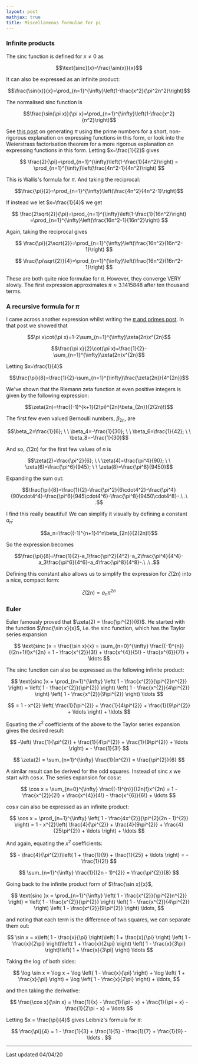 ```yaml
---
layout: post
mathjax: true
title: Miscellaneous formulae for pi
---
```

  
  
### Infinite products

The $\text{sinc}$ function is defined for $x\neq0$ as

  $$\text{sinc}(x)=\frac{\sin(x)}{x}$$

It can also be expressed as an infinite product:

  $$\frac{\sin(x)}{x}=\prod_{n=1}^{\infty}\left(1-\frac{x^2}{\pi^2n^2}\right)$$

The normalised $\text{sinc}$ function is

  $$\frac{\sin(\pi x)}{\pi x}=\prod_{n=1}^{\infty}\left(1-\frac{x^2}{n^2}\right)$$

See <a href="https://aymenhafeez.github.io/blog/pi-prime-numbers">this post</a> on generating $\pi$ using the prime numbers for a short, non-rigorous explanation on expressing functions in this form, or look into the Weierstrass factorisation theorem for a more rigorous explanation on expressing functions in this form. Letting $x=\frac{1}{2}$ gives

  $$ \frac{2}{\pi}=\prod_{n=1}^{\infty}\left(1-\frac{1}{4n^2}\right) =
  \prod_{n=1}^{\infty}\left(\frac{4n^2-1}{4n^2}\right) $$

This is Wallis's formula for $\pi$. And taking the reciprocal:

  $$\frac{\pi}{2}=\prod_{n=1}^{\infty}\left(\frac{4n^2}{4n^2-1}\right)$$

If instead we let $x=\frac{1}{4}$ we get

  $$ \frac{2\sqrt{2}}{\pi}=\prod_{n=1}^{\infty}\left(1-\frac{1}{16n^2}\right)
  =\prod_{n=1}^{\infty}\left(\frac{16n^2-1}{16n^2}\right) $$

Again, taking the reciprocal gives

  $$ \frac{\pi}{2\sqrt{2}}=\prod_{n=1}^{\infty}\left(\frac{16n^2}{16n^2-1}\right) $$

  $$ \frac{\pi\sqrt{2}}{4}=\prod_{n=1}^{\infty}\left(\frac{16n^2}{16n^2-1}\right) $$


These are both quite nice formulae for $\pi$. However, they converge VERY slowly. The first expression approximates $\pi\approx3.1415848$ after ten thousand terms.

### A recursive formula for $\pi$

I came across another expression whilst writing the <a href="https://aymenhafeez.github.io/blog/pi-prime-numbers">$\pi$ and primes post</a>. In that post we showed that

  $$\pi x\cot(\pi x)=1-2\sum_{n=1}^{\infty}\zeta(2n)x^{2n}$$

  $$\frac{\pi x}{2}\cot(\pi x)=\frac{1}{2}-\sum_{n=1}^{\infty}\zeta(2n)x^{2n}$$

Letting $x=\frac{1}{4}$

  $$\frac{\pi}{8}=\frac{1}{2}-\sum_{n=1}^{\infty}\frac{\zeta(2n)}{4^{2n}}$$

We've shown that the Riemann zeta function at even positive integers is given by the following expression:

  $$\zeta(2n)=\frac{(-1)^{k+1}(2\pi)^{2n}\beta_{2n}}{2(2n)!}$$

The first few even valued Bernoulli numbers, $\beta_{2n}$, are

  $$\beta_2=\frac{1}{6}; \ \ \beta_4=-\frac{1}{30}; \ \ \beta_6=\frac{1}{42}; \ \ \beta_8=-\frac{1}{30}$$

And so, $\zeta(2n)$ for the first few values of $n$ is

  $$\zeta(2)=\frac{\pi^2}{6}; \ \ \zeta(4)=\frac{\pi^4}{90}; \ \ \zeta(6)=\frac{\pi^6}{945}; \ \ \zeta(8)=\frac{\pi^8}{9450}$$

Expanding the sum out:

  $$\frac{\pi}{8}=\frac{1}{2}-\frac{\pi^2}{6\cdot4^2}-\frac{\pi^4}{90\cdot4^4}-\frac{\pi^6}{945\cdot4^6}-\frac{\pi^8}{9450\cdot4^8}-.\ .\ .$$

I find this really beautiful! We can simplify it visually by defining a constant $a_n$:

  $$a_n=\frac{(-1)^{n+1}4^n\beta_{2n}}{2(2n)!}$$

So the expression becomes

  $$\frac{\pi}{8}=\frac{1}{2}-a_1\frac{\pi^2}{4^2}-a_2\frac{\pi^4}{4^4}-a_3\frac{\pi^6}{4^6}-a_4\frac{\pi^8}{4^8}-.\ .\ .$$

Defining this constant also allows us to simplify the expression for $\zeta(2n)$ into a nice, compact form:

  $$\zeta(2n)=a_n\pi^{2n}$$

### Euler

Euler famously proved that $\zeta(2) = \frac{\pi^{2}}{6}$. He started with the
function  $\frac{\sin x}{x}$, i.e. the $\text{sinc}$ function, which has the
Taylor series expansion

  $$ \text{sinc }x = \frac{\sin x}{x} = \sum_{n=0}^{\infty}
  \frac{(-1)^{n}}{(2n+1)!}x^{2n} = 1 - \frac{x^{2}}{3!} + \frac{x^{4}}{5!} -
  \frac{x^{6}}{7!} + \ldots $$

The $\text{sinc}$ function can also be expressed as the following infinite product:

$$ \text{sinc }x = \prod_{n=1}^{\infty} \left( 1 - \frac{x^{2}}{\pi^{2}n^{2}}
\right) = \left( 1 - \frac{x^{2}}{\pi^{2}} \right) \left( 1 -
\frac{x^{2}}{4\pi^{2}} \right) \left( 1 - \frac{x^{2}}{9\pi^{2}} \right) \ldots $$

$$ = 1 - x^{2} \left( \frac{1}{\pi^{2}} + \frac{1}{4\pi^{2}} +
\frac{1}{9\pi^{2}} + \ldots \right) + \ldots $$

Equating the $x^{2}$ coefficients of the above to the Taylor series expansion
gives the desired result:

$$ -\left( \frac{1}{\pi^{2}} + \frac{1}{4\pi^{2}} + \frac{1}{9\pi^{2}} + \ldots
\right) = - \frac{1}{3!} $$

$$ \zeta(2) = \sum_{n=1}^{\infty} \frac{1}{n^{2}} = \frac{\pi^{2}}{6} $$

A similar result can be derived for the odd squares. Instead of $\text{sinc } x$
we start with $\cos x$. The series expansion for $\cos x$:

$$ \cos x = \sum_{n=0}^{\infty}  \frac{(-1)^{n}}{(2n)!}x^{2n} = 1 -
\frac{x^{2}}{2!} + \frac{x^{4}}{4!} - \frac{x^{6}}{6!} + \ldots $$

$\cos x$ can also be expressed as an infinite product:

$$ \cos x = \prod_{n=1}^{\infty} \left( 1 - \frac{4x^{2}}{\pi^{2}(2n - 1)^{2}}
\right) = 1 - x^{2}\left( \frac{4}{\pi^{2}} + \frac{4}{9\pi^{2}} +
\frac{4}{25\pi^{2}} + \ldots \right) + \ldots $$

And again, equating the $x^{2}$ coefficients:

$$ - \frac{4}{\pi^{2}}\left( 1 + \frac{1}{9} + \frac{1}{25} + \ldots \right) = -
\frac{1}{2!} $$

$$ \sum_{n=1}^{\infty} \frac{1}{(2n - 1)^{2}} = \frac{\pi^{2}}{8} $$

Going back to the infinite product form of $\frac{\sin x}{x}$,

$$ \text{sinc }x = \prod_{n=1}^{\infty} \left( 1 - \frac{x^{2}}{\pi^{2}n^{2}}
\right) = \left( 1 - \frac{x^{2}}{\pi^{2}} \right) \left( 1 -
\frac{x^{2}}{4\pi^{2}} \right) \left( 1 - \frac{x^{2}}{9\pi^{2}} \right) \ldots, $$

and noting that each term is the difference of two squares, we can separate them out:

$$ \sin x = x\left( 1 - \frac{x}{\pi} \right)\left( 1 + \frac{x}{\pi} \right) \left( 1 - \frac{x}{2\pi} \right)\left( 1 + \frac{x}{2\pi} \right) \left( 1 - \frac{x}{3\pi} \right)\left( 1 + \frac{x}{3\pi} \right) \ldots  $$

Taking the $\log$ of both sides:

$$ \log \sin x = \log x + \log \left( 1 - \frac{x}{\pi} \right) + \log \left( 1 +
\frac{x}{\pi} \right) + \log \left( 1 - \frac{x}{2\pi} \right) + \ldots, $$

and then taking the derivative:

$$ \frac{\cos x}{\sin x} = \frac{1}{x} - \frac{1}{\pi - x} + \frac{1}{\pi + x} - \frac{1}{2\pi - x} + \ldots  $$

Letting $x = \frac{\pi}{4}$ gives Leibniz's formula for $\pi$:

$$ \frac{\pi}{4} = 1 - \frac{1}{3} + \frac{1}{5} - \frac{1}{7} + \frac{1}{9} -
\ldots . $$

---

Last updated 04/04/20
